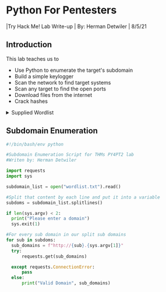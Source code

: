 # Python For Pentesters

|Try Hack Me! Lab Write-up | By: Herman Detwiler | 8/5/21

## Introduction

This lab teaches us to

- Use Python to enumerate the target's subdomain
- Build a simple keylogger
- Scan the network to find target systems
- Scan any target to find the open ports
- Download files from the internet
- Crack hashes


<details>
<summary>Supplied Wordlist</summary>
<br><ul>
123456
password
12345678
1234
12345
dragon
qwerty
696969
mustang
letmein
baseball
master
michael
football
shadow
monkey
abc123
pass
6969
jordan
harley
ranger
iwantu
jennifer
hunter
2000
test
batman
trustno1
thomas
tigger
robert
access
love
buster
1234567
soccer
hockey
killer
george
andrew
charlie
superman
dallas
jessica
pepper
1111
austin
william
daniel
golfer
summer
heather
hammer
yankees
joshua
maggie
enter
ashley
thunder
cowboy
silver
richard
orange
merlin
michelle
corvette
bigdog
cheese
matthew
121212
patrick
martin
freedom
ginger
nicole
sparky
yellow
camaro
secret
falcon
taylor
111111
131313
123123
hello
scooter
please
porsche
guitar
chelsea
black
diamond
nascar
jackson
cameron
654321
computer
amanda
wizard
xxxxxxxx
money
phoenix
mickey
bailey
knight
iceman
tigers
purple
andrea
horny
dakota
aaaaaa
player
sunshine
morgan
starwars
boomer
cowboys
edward
charles
booboo
coffee
xxxxxx
bulldog
ncc1701
rabbit
peanut
john
johnny
gandalf
spanky
winter
brandy
compaq
carlos
tennis
james
mike
brandon
fender
anthony
ferrari
cookie
chicken
maverick
chicago
joseph
diablo
666666
willie
welcome
chris
panther
yamaha
justin
banana
driver
marine
angels
fishing
david
maddog
wilson
dennis
captain
chester
smokey
xavier
steven
viking
snoopy
blue
eagles
winner
samantha
house
miller
flower
jack
firebird
butter
united
turtle
steelers
tiffany
zxcvbn
tomcat
golf
bond007
bear
tiger
doctor
gateway
gators
angel
junior
thx1138
debbie
spider
melissa
booger
1212
flyers
fish
matrix
scooby
jason
walter
boston
braves
yankee
barney
victor
tucker
princess
mercedes
5150
zzzzzz
gunner
bubba
2112
fred
johnson
xxxxx
member
donald
bronco
voyager
rangers
birdie
trouble
white
topgun
green
super
qazwsx
magic
lakers
rachel
slayer
scott
2222
asdf
video
london
7777
marlboro
srinivas
internet
action
carter
jasper
monster
teresa
jeremy
11111111
bill
crystal
peter
rocket
theman
oliver
prince
beach
7777777
muffin
redsox
star
testing
shannon
murphy
frank
hannah
dave
eagle1
11111
mother
nathan
raiders
steve
forever
angela
viper
ou812
jake
gregory
buddy
whatever
young
nicholas
lucky
helpme
jackie
monica
midnight
college
baby
brian
mark
startrek
sierra
leather
232323
4444
beavis
happy
sophie
ladies
naughty
giants
booty
golden
0
fire
sandra
packers
einstein
dolphins
chevy
winston
warrior
sammy
8675309
zxcvbnm
power
victoria
asdfgh
toyota
travis
hotdog
paris
rock
xxxx
redskins
ford
freddy
arsenal
access14
wolf
iloveyou
alex
florida
eric
legend
movie
success
rosebud
jaguar
great
cool
cooper
1313
scorpio
mountain
madison
987654
brazil
lauren
japan
stars
apple
alexis
aaaa
bonnie
jasmine
kevin
matt
qwertyui
danielle
4321
4128
runner
swimming
dolphin
gordon
casper
stupid
saturn
gemini
apples
august
3333
canada
blazer
hunting
kitty
rainbow
112233
arthur
cream
calvin
surfer
samson
kelly
paul
mine
king
racing
5555
eagle
newyork
little
redwings
smith
sticky
cocacola
animal
broncos
private
skippy
marvin
enjoy
apollo
parker
qwert
time
sydney
simon
voodoo
magnum
juice
abgrtyu
777777
dreams
maxwell
music
rush2112
russia
scorpion
rebecca
tester
phantom
billy
6666
albert
index
<ul><br>
</pre>
</details>

## Subdomain Enumeration
  
  ```python
  #!/bin/bash/env python

#Subdomain Enumeration Script for THMs PY4PT2 lab
#Writen by: Herman Detwiler

import requests
import sys

subdomain_list = open("wordlist.txt").read()

#Split that content by each line and put it into a variable
subdoms = subdomain_list.splitlines()

if len(sys.argv) < 2:
    print("Please enter a domain")
    sys.exit(1)

#For every sub domain in our split sub domains
for sub in subdoms:
	sub_domains = f"http://{sub}.{sys.argv[1]}"
	try:
		requests.get(sub_domains)

	except requests.ConnectionError:
		pass
	else:
		print("Valid Domain", sub_domains)
```                     
                     
                     
                     
